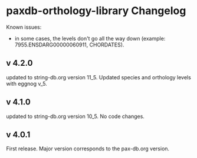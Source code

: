 # paxdb-orthology-library Changelog

Known issues:

- in some cases, the levels don't go all the way down (example: 7955.ENSDARG00000060911, CHORDATES).

## v 4.2.0

updated to string-db.org version 11_5. Updated species and orthology levels with eggnog v_5.

## v 4.1.0

updated to string-db.org version 10_5. No code changes.

## v 4.0.1

First release. Major version corresponds to the pax-db.org version.
